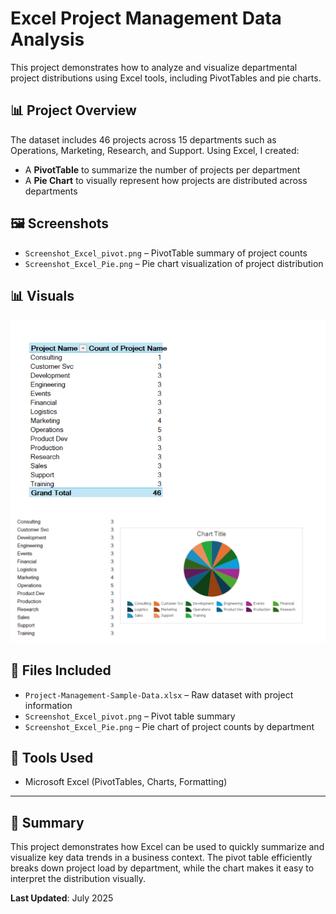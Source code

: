 # Excel Project Management Data Analysis

This project demonstrates how to analyze and visualize departmental project distributions using Excel tools, including PivotTables and pie charts.

## 📊 Project Overview

The dataset includes 46 projects across 15 departments such as Operations, Marketing, Research, and Support. Using Excel, I created:

- A **PivotTable** to summarize the number of projects per department
- A **Pie Chart** to visually represent how projects are distributed across departments

## 🖼️ Screenshots

- `Screenshot_Excel_pivot.png` – PivotTable summary of project counts  
- `Screenshot_Excel_Pie.png` – Pie chart visualization of project distribution

## 📊 Visuals

![Pivot Table Summary](images/Screenshot_Excel_pivot.png)  
![Project Distribution Pie Chart](images/Screenshot_Excel_Pie.png)


## 📁 Files Included

- `Project-Management-Sample-Data.xlsx` – Raw dataset with project information
- `Screenshot_Excel_pivot.png` – Pivot table summary
- `Screenshot_Excel_Pie.png` – Pie chart of project counts by department

## 🔧 Tools Used

- Microsoft Excel (PivotTables, Charts, Formatting)

---

## 🧠 Summary

This project demonstrates how Excel can be used to quickly summarize and visualize key data trends in a business context. The pivot table efficiently breaks down project load by department, while the chart makes it easy to interpret the distribution visually.

**Last Updated**: July 2025
